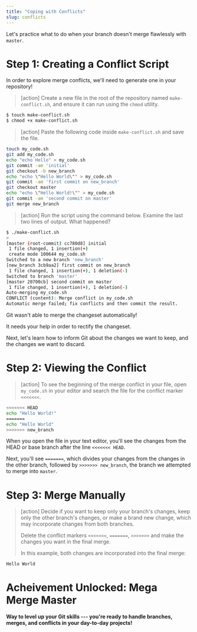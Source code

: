 ```yaml
---
title: "Coping with Conflicts"
slug: conflicts
---
```


Let's practice what to do when your branch doesn't merge flawlessly with `master`.

# Step 1: Creating a Conflict Script

In order to explore merge conflicts, we'll need to generate one in your repository!

> [action]
> Create a new file in the root of the repository named `make-conflict.sh`, and ensure it can run using the `chmod` utility.
>
```bash
$ touch make-conflict.sh
$ chmod +x make-conflict.sh
```
>

> [action]
> Paste the following code inside `make-conflict.sh` and save the file.
>
```bash
touch my_code.sh
git add my_code.sh
echo "echo Hello" > my_code.sh
git commit -am 'initial'
git checkout -b new_branch
echo "echo \"Hello World\"" > my_code.sh
git commit -am 'first commit on new_branch'
git checkout master
echo "echo \"Hello World!\"" > my_code.sh
git commit -am 'second commit on master'
git merge new_branch
```
>

> [action]
> Run the script using the command below. Examine the last two lines of output. What happened?
>
```bash
$ ./make-conflict.sh
>
[master (root-commit) cc780d8] initial
 1 file changed, 1 insertion(+)
 create mode 100644 my_code.sh
Switched to a new branch 'new_branch'
[new_branch 3cb9aa2] first commit on new_branch
 1 file changed, 1 insertion(+), 1 deletion(-)
Switched to branch 'master'
[master 20700cb] second commit on master
 1 file changed, 1 insertion(+), 1 deletion(-)
Auto-merging my_code.sh
CONFLICT (content): Merge conflict in my_code.sh
Automatic merge failed; fix conflicts and then commit the result.
```
>

Git wasn't able to merge the changeset automatically!

It needs your help in order to rectify the changeset.

Next, let's learn how to inform Git about the changes we want to keep, and the changes we want to discard.

# Step 2: Viewing the Conflict

> [action]
> To see the beginning of the merge conflict in your file, open `my_code.sh` in your editor and search the file for the conflict marker `<<<<<<<`.
>
```bash
<<<<<<< HEAD
echo "Hello World!"
=======
echo "Hello World"
>>>>>>> new_branch
```
>

When you open the file in your text editor, you'll see the changes from the HEAD or base branch after the line `<<<<<<< HEAD`.

Next, you'll see `=======`, which divides your changes from the changes in the other branch, followed by `>>>>>>> new_branch`, the branch we attempted to merge into `master`.

# Step 3: Merge Manually

> [action]
> Decide if you want to keep only your branch's changes, keep only the other branch's changes, or make a brand new change, which may incorporate changes from both branches.
>
> Delete the conflict markers `<<<<<<<`, `=======`, `>>>>>>>` and make the changes you want in the final merge.
>
> In this example, both changes are incorporated into the final merge:
```bash
Hello World
```
>

# Acheivement Unlocked: Mega Merge Master

**Way to level up your Git skills --- you're ready to handle branches, merges, and conflicts in your day-to-day projects!**
